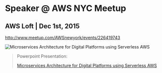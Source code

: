 # Speaker @ AWS NYC Meetup

## AWS Loft | Dec 1st, 2015
http://www.meetup.com/AWSnewyork/events/226419743

![Microservices Architecture for Digital Platforms using Serverless AWS](https://image.slidesharecdn.com/arc201istratinodejs-151116022613-lva1-app6892/95/microservices-architecture-for-digital-platforms-using-serverless-aws-1-638.jpg?cb=1449026310)

> Powerpoint Presentation: 
>
> [Microservices Architecture for Digital Platforms using Serverless AWS](http://www.slideshare.net/mitocgroup/microservices-architecture-for-digital-platforms-using-serverless-aws)
